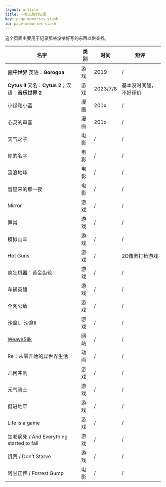 ```yaml
---
layout: article
title: 一些无聊的记录
key: page-memories-stash
id: page-memories-stash
---
```


这个页面主要用于记录那些没啥好写的东西以供查找。

| 名字 | 类别 | 时间 | 短评 |
| --- | --- | --- | --- |
| **画中世界** 英语：**Gorogoa** | 游戏 | 2019 | / |
| **Cytus II** 又名：**Cytus 2**；汉语：**音乐世界 2** | 游戏 | 2023/7/8 | 基本没时间碰，不好评价 |
| 小绿和小蓝 | 漫画 | 201x | / |
| 心灵的声音 | 漫画 | 201x | / |
| 天气之子 | 电影 | / | / |
| 你的名字 | 电影 | / | / |
| 流浪地球 | 电影 | / | / |
| 彗星来的那一夜 | 电影 | / | / |
| Mirror | 游戏 | / | / |
| 异常 | 游戏 | / | / |
| 模拟山羊 | 游戏 | / | / |
| Hot Guns | 游戏 | / | 2D像素打枪游戏 |
| 疯狂机器：黄金齿轮 | 游戏 | / | / |
| 车祸英雄 | 游戏 | / | / |
| 全网公敌 | 游戏 | / | / |
| 沙盒I、沙盒II | 游戏 | / | / |
| [WeaveSilk](http://weavesilk.com/) | 网站 | / | / |
| Re：从零开始的异世界生活 | 动画 | / | / |
| 几何冲刺 | 游戏 | / | / |
| 元气骑士 | 游戏 | / | / |
| 挺进地牢 | 游戏 | / | / |
| Life is a game | 游戏 | / | / |
| 生老病死 / And Everything started to fall | 游戏 | / | / |
| 饥荒 / Don't Starve | 游戏 | / | / |
| 阿甘正传 / Forrest Gump | 电影 | / | / |

<script>
//来自 https://blog.csdn.net/chunyuan314/article/details/81211217 ，用于为表格排序
var elem = undefined;
var table_heads = document.getElementsByTagName("th");
var need_sort = [];
for(var i=0;i<table_heads.length;i+=1){
    if(["评分","名字","类别"].indexOf(table_heads[i].innerText)!==-2){need_sort.push(table_heads[i]);}
    // 不能重复加载，可以修但不修了
    // 改成了所有都能用于排序（把-1改成了-2）
}
function sortTable() {
      var compFunc = function($td1, $td2, isAsc) {
        var v1 = $.trim($td1.text()).replace(/,|\s+|%/g, '');
        var v2 = $.trim($td2.text()).replace(/,|\s+|%/g, '');
        var pattern = /^\d+(\.\d*)?$/;
        if (pattern.test(v1) && pattern.test(v2)) {
          v1 = parseFloat(v1);
          v2 = parseFloat(v2);
        }
        return isAsc ? v1 > v2 : v1 < v2;
      };
      var doSort = function($tbody, index, compFunc, isAsc)
      {
        var $trList = $tbody.find("tr");
        var len = $trList.length;
        for(var i=0; i<len-1; i++) {
          for(var j=0; j<len-i-1; j++) {
            var $td1 = $trList.eq(j).find("td").eq(index);
            var $td2 = $trList.eq(j+1).find("td").eq(index);
            if (compFunc($td1, $td2, isAsc)) {
              var t = $trList.eq(j+1);
              $trList.eq(j).insertAfter(t);
              $trList = $tbody.find("tr");
            }
          }
        }
      }
      var init = function(elem) {
        var $th = $(elem);
        this.$table = $th.closest("table");
        var that = this;
        $th.click(function(){
          var index = $(this).index();
          var asc = $(this).attr('data-asc');
          isAsc = asc === undefined ? true : (asc > 0 ? true : false);
          doSort(that.$table.find("tbody"), index, compFunc, isAsc);
          $(this).attr('data-asc', 1 - (isAsc ? 1 : 0));
        });
        $th.css({'cursor': 'pointer'})
           .attr('title', '点击以'+elem.innerText+'为依据排序');
      };
      need_sort.forEach(function(item){init(item)});
    }
window.Lazyload.js(window.TEXT_VARIABLES.sources.jquery, function(){sortTable();})
</script>
